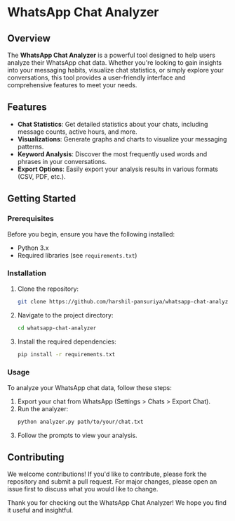 # WhatsApp Chat Analyzer

## Overview

The **WhatsApp Chat Analyzer** is a powerful tool designed to help users analyze their WhatsApp chat data. Whether you're looking to gain insights into your messaging habits, visualize chat statistics, or simply explore your conversations, this tool provides a user-friendly interface and comprehensive features to meet your needs.

## Features

- **Chat Statistics**: Get detailed statistics about your chats, including message counts, active hours, and more.
- **Visualizations**: Generate graphs and charts to visualize your messaging patterns.
- **Keyword Analysis**: Discover the most frequently used words and phrases in your conversations.
- **Export Options**: Easily export your analysis results in various formats (CSV, PDF, etc.).

## Getting Started

### Prerequisites

Before you begin, ensure you have the following installed:

- Python 3.x
- Required libraries (see `requirements.txt`)

### Installation

1. Clone the repository:
   ```bash
   git clone https://github.com/harshil-pansuriya/whatsapp-chat-analyzer.git
   ```
2. Navigate to the project directory:
   ```bash
   cd whatsapp-chat-analyzer
   ```
3. Install the required dependencies:
   ```bash
   pip install -r requirements.txt
   ```

### Usage

To analyze your WhatsApp chat data, follow these steps:

1. Export your chat from WhatsApp (Settings > Chats > Export Chat).
2. Run the analyzer:
   ```bash
   python analyzer.py path/to/your/chat.txt
   ```
3. Follow the prompts to view your analysis.

## Contributing

We welcome contributions! If you'd like to contribute, please fork the repository and submit a pull request. For major changes, please open an issue first to discuss what you would like to change.

Thank you for checking out the WhatsApp Chat Analyzer! We hope you find it useful and insightful.
